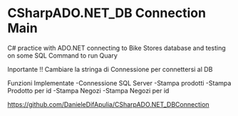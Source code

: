 # CSharpADO.NET_DB Connection  Main
 C# practice with ADO.NET connecting to Bike Stores database and testing on some SQL Command to run Quary

Inportante !! Cambiare la stringa di Connessione per connettersi al DB 


Funzioni Implementate 
-Connessione SQL Server
-Stampa prodotti
-Stampa Prodotto per id
-Stampa Negozi
-Stampa Negozi per id

https://github.com/DanieleDifApulia/CSharpADO.NET_DBConnection